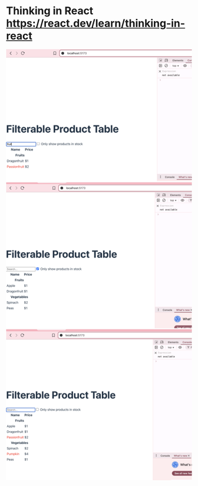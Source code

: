 # Thinking in React <https://react.dev/learn/thinking-in-react>

![Image 1 Preview](./images/app-filtered.png)
![Image 2 Preview](./images/app-only-in-stock.png)
![Image 3 Preview](./images/app.png)
